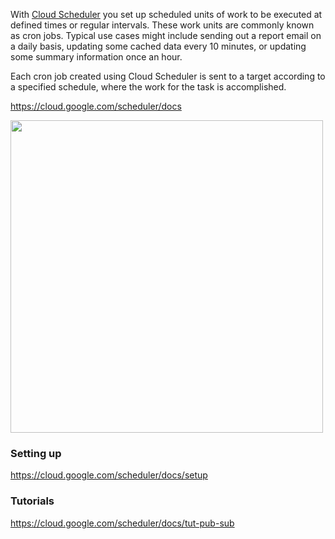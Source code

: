 With [Cloud Scheduler](https://cloud.google.com/scheduler)  you set up scheduled units of work to be executed at defined times or regular intervals. These work units are commonly known as cron jobs. Typical use cases might include sending out a report email on a daily basis, updating some cached data every 10 minutes, or updating some summary information once an hour.

Each cron job created using Cloud Scheduler is sent to a target according to a specified schedule, where the work for the task is accomplished.

https://cloud.google.com/scheduler/docs


<img src="https://www.itopstimes.com/wp-content/uploads/2018/11/Cloud_Tasks__Scheduler_blog_graphic_N40CxOM.max-700x700.png" width="500">

### Setting up

https://cloud.google.com/scheduler/docs/setup

### Tutorials

https://cloud.google.com/scheduler/docs/tut-pub-sub


